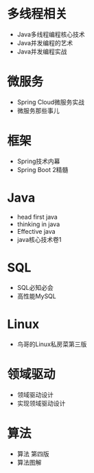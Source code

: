 # 多线程相关
- Java多线程编程核心技术
- Java并发编程的艺术
- Java并发编程实战
# 微服务
- Spring Cloud微服务实战
- 微服务那些事儿 
# 框架
- Spring技术内幕
- Spring Boot 2精髓
# Java
- head first java
- thinking in java
- Effective java
- java核心技术卷1
# SQL
- SQL必知必会
- 高性能MySQL
# Linux
- 鸟哥的Linux私房菜第三版
# 领域驱动
- 领域驱动设计
- 实现领域驱动设计
# 算法
- 算法 第四版
- 算法图解
































